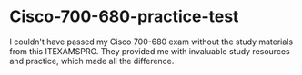 # Cisco-700-680-practice-test
I couldn't have passed my Cisco 700-680 exam without the study materials from this ITEXAMSPRO. They provided me with invaluable study resources and practice, which made all the difference.
